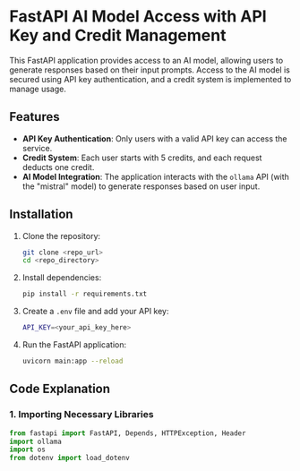 # FastAPI AI Model Access with API Key and Credit Management

This FastAPI application provides access to an AI model, allowing users to generate responses based on their input prompts. Access to the AI model is secured using API key authentication, and a credit system is implemented to manage usage. 

## Features

- **API Key Authentication**: Only users with a valid API key can access the service.
- **Credit System**: Each user starts with 5 credits, and each request deducts one credit.
- **AI Model Integration**: The application interacts with the `ollama` API (with the "mistral" model) to generate responses based on user input.

## Installation

1. Clone the repository:
    ```bash
    git clone <repo_url>
    cd <repo_directory>
    ```

2. Install dependencies:
    ```bash
    pip install -r requirements.txt
    ```

3. Create a `.env` file and add your API key:
    ```bash
    API_KEY=<your_api_key_here>
    ```

4. Run the FastAPI application:
    ```bash
    uvicorn main:app --reload
    ```

## Code Explanation

### 1. **Importing Necessary Libraries**
```python
from fastapi import FastAPI, Depends, HTTPException, Header
import ollama
import os
from dotenv import load_dotenv
